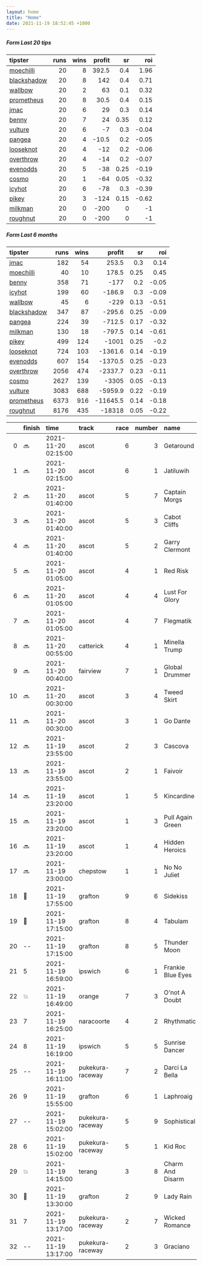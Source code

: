```yaml
---   
layout: home  
title: "Home"   
date: 2021-11-19 18:52:45 +1000  
---   
```



##### Form Last 20 tips   

| tipster                                                         |   runs |   wins |   profit |   sr |   roi |
|:----------------------------------------------------------------|-------:|-------:|---------:|-----:|------:|
| [moechilli](https://mrwayneo.github.io/tips/moechilli.html)     |     20 |      8 |    392.5 | 0.4  |  1.96 |
| [blackshadow](https://mrwayneo.github.io/tips/blackshadow.html) |     20 |      8 |    142   | 0.4  |  0.71 |
| [wallbow](https://mrwayneo.github.io/tips/wallbow.html)         |     20 |      2 |     63   | 0.1  |  0.32 |
| [prometheus](https://mrwayneo.github.io/tips/prometheus.html)   |     20 |      8 |     30.5 | 0.4  |  0.15 |
| [jmac](https://mrwayneo.github.io/tips/jmac.html)               |     20 |      6 |     29   | 0.3  |  0.14 |
| [benny](https://mrwayneo.github.io/tips/benny.html)             |     20 |      7 |     24   | 0.35 |  0.12 |
| [vulture](https://mrwayneo.github.io/tips/vulture.html)         |     20 |      6 |     -7   | 0.3  | -0.04 |
| [pangea](https://mrwayneo.github.io/tips/pangea.html)           |     20 |      4 |    -10.5 | 0.2  | -0.05 |
| [looseknot](https://mrwayneo.github.io/tips/looseknot.html)     |     20 |      4 |    -12   | 0.2  | -0.06 |
| [overthrow](https://mrwayneo.github.io/tips/overthrow.html)     |     20 |      4 |    -14   | 0.2  | -0.07 |
| [evenodds](https://mrwayneo.github.io/tips/evenodds.html)       |     20 |      5 |    -38   | 0.25 | -0.19 |
| [cosmo](https://mrwayneo.github.io/tips/cosmo.html)             |     20 |      1 |    -64   | 0.05 | -0.32 |
| [icyhot](https://mrwayneo.github.io/tips/icyhot.html)           |     20 |      6 |    -78   | 0.3  | -0.39 |
| [pikey](https://mrwayneo.github.io/tips/pikey.html)             |     20 |      3 |   -124   | 0.15 | -0.62 |
| [milkman](https://mrwayneo.github.io/tips/milkman.html)         |     20 |      0 |   -200   | 0    | -1    |
| [roughnut](https://mrwayneo.github.io/tips/roughnut.html)       |     20 |      0 |   -200   | 0    | -1    |

##### Form Last 6 months   

| tipster                                                         |   runs |   wins |   profit |   sr |   roi |
|:----------------------------------------------------------------|-------:|-------:|---------:|-----:|------:|
| [jmac](https://mrwayneo.github.io/tips/jmac.html)               |    182 |     54 |    253.5 | 0.3  |  0.14 |
| [moechilli](https://mrwayneo.github.io/tips/moechilli.html)     |     40 |     10 |    178.5 | 0.25 |  0.45 |
| [benny](https://mrwayneo.github.io/tips/benny.html)             |    358 |     71 |   -177   | 0.2  | -0.05 |
| [icyhot](https://mrwayneo.github.io/tips/icyhot.html)           |    199 |     60 |   -186.9 | 0.3  | -0.09 |
| [wallbow](https://mrwayneo.github.io/tips/wallbow.html)         |     45 |      6 |   -229   | 0.13 | -0.51 |
| [blackshadow](https://mrwayneo.github.io/tips/blackshadow.html) |    347 |     87 |   -295.6 | 0.25 | -0.09 |
| [pangea](https://mrwayneo.github.io/tips/pangea.html)           |    224 |     39 |   -712.5 | 0.17 | -0.32 |
| [milkman](https://mrwayneo.github.io/tips/milkman.html)         |    130 |     18 |   -797.5 | 0.14 | -0.61 |
| [pikey](https://mrwayneo.github.io/tips/pikey.html)             |    499 |    124 |  -1001   | 0.25 | -0.2  |
| [looseknot](https://mrwayneo.github.io/tips/looseknot.html)     |    724 |    103 |  -1361.6 | 0.14 | -0.19 |
| [evenodds](https://mrwayneo.github.io/tips/evenodds.html)       |    607 |    154 |  -1370.5 | 0.25 | -0.23 |
| [overthrow](https://mrwayneo.github.io/tips/overthrow.html)     |   2056 |    474 |  -2337.7 | 0.23 | -0.11 |
| [cosmo](https://mrwayneo.github.io/tips/cosmo.html)             |   2627 |    139 |  -3305   | 0.05 | -0.13 |
| [vulture](https://mrwayneo.github.io/tips/vulture.html)         |   3083 |    688 |  -5959.9 | 0.22 | -0.19 |
| [prometheus](https://mrwayneo.github.io/tips/prometheus.html)   |   6373 |    916 | -11645.5 | 0.14 | -0.18 |
| [roughnut](https://mrwayneo.github.io/tips/roughnut.html)       |   8176 |    435 | -18318   | 0.05 | -0.22 |

|    | finish            | time                | track            |   race |   number | name              |   odds | tipster            |
|---:|:------------------|:--------------------|:-----------------|-------:|---------:|:------------------|-------:|:-------------------|
|  0 | :soon:            | 2021-11-20 02:15:00 | ascot            |      6 |        3 | Getaround         |   3    | overthrow          |
|  1 | :soon:            | 2021-11-20 02:15:00 | ascot            |      6 |        1 | Jatiluwih         |   6.5  | vulture            |
|  2 | :soon:            | 2021-11-20 01:40:00 | ascot            |      5 |        7 | Captain Morgs     |   4.2  | overthrow          |
|  3 | :soon:            | 2021-11-20 01:40:00 | ascot            |      5 |        3 | Cabot Cliffs      |   7.5  | overthrow          |
|  4 | :soon:            | 2021-11-20 01:40:00 | ascot            |      5 |        2 | Garry Clermont    |   7    | vulture            |
|  5 | :soon:            | 2021-11-20 01:05:00 | ascot            |      4 |        1 | Red Risk          |   7.5  | overthrow          |
|  6 | :soon:            | 2021-11-20 01:05:00 | ascot            |      4 |        4 | Lust For Glory    |  17    | overthrow          |
|  7 | :soon:            | 2021-11-20 01:05:00 | ascot            |      4 |        7 | Flegmatik         |   4    | overthrow          |
|  8 | :soon:            | 2021-11-20 00:55:00 | catterick        |      4 |        1 | Minella Trump     |   0    | vulture            |
|  9 | :soon:            | 2021-11-20 00:40:00 | fairview         |      7 |        1 | Global Drummer    |   0    | milkman            |
| 10 | :soon:            | 2021-11-20 00:30:00 | ascot            |      3 |        4 | Tweed Skirt       |   3.75 | overthrow          |
| 11 | :soon:            | 2021-11-20 00:30:00 | ascot            |      3 |        1 | Go Dante          |   1.26 | vulture,milkman    |
| 12 | :soon:            | 2021-11-19 23:55:00 | ascot            |      2 |        3 | Cascova           |   4    | evenodds,overthrow |
| 13 | :soon:            | 2021-11-19 23:55:00 | ascot            |      2 |        1 | Faivoir           |   2.5  | pangea,milkman     |
| 14 | :soon:            | 2021-11-19 23:20:00 | ascot            |      1 |        5 | Kincardine        |   2.9  | evenodds,milkman   |
| 15 | :soon:            | 2021-11-19 23:20:00 | ascot            |      1 |        3 | Pull Again Green  |   4.6  | evenodds,overthrow |
| 16 | :soon:            | 2021-11-19 23:20:00 | ascot            |      1 |        4 | Hidden Heroics    |  15    | overthrow          |
| 17 | :soon:            | 2021-11-19 23:00:00 | chepstow         |      1 |        1 | No No Juliet      |   0    | overthrow          |
| 18 | :3rd_place_medal: | 2021-11-19 17:55:00 | grafton          |      9 |        6 | Sidekiss          |   5    | pangea             |
| 19 | :2nd_place_medal: | 2021-11-19 17:15:00 | grafton          |      8 |        4 | Tabulam           |   7.5  | moechilli          |
| 20 | --                | 2021-11-19 17:15:00 | grafton          |      8 |        5 | Thunder Moon      |   2.88 | milkman            |
| 21 | 5                 | 2021-11-19 16:59:00 | ipswich          |      6 |        1 | Frankie Blue Eyes |   7    | overthrow          |
| 22 | :boom:            | 2021-11-19 16:49:00 | orange           |      7 |        3 | O'not A Doubt     |   3.75 | milkman            |
| 23 | 7                 | 2021-11-19 16:25:00 | naracoorte       |      4 |        2 | Rhythmatic        |   5    | pangea             |
| 24 | 8                 | 2021-11-19 16:19:00 | ipswich          |      5 |        5 | Sunrise Dancer    |   4.4  | pangea             |
| 25 | --                | 2021-11-19 16:11:00 | pukekura-raceway |      7 |        2 | Darci La Bella    |   5    | overthrow          |
| 26 | 9                 | 2021-11-19 15:55:00 | grafton          |      6 |        1 | Laphroaig         |   5    | looseknot          |
| 27 | --                | 2021-11-19 15:02:00 | pukekura-raceway |      5 |        9 | Sophistical       |   4.8  | blackshadow        |
| 28 | 6                 | 2021-11-19 15:02:00 | pukekura-raceway |      5 |        1 | Kid Roc           |   7.5  | pangea             |
| 29 | :boom:            | 2021-11-19 14:15:00 | terang           |      3 |        8 | Charm And Disarm  |   3.9  | looseknot          |
| 30 | :2nd_place_medal: | 2021-11-19 13:30:00 | grafton          |      2 |        9 | Lady Rain         |   4.33 | overthrow          |
| 31 | 7                 | 2021-11-19 13:17:00 | pukekura-raceway |      2 |        7 | Wicked Romance    |   6.5  | looseknot          |
| 32 | --                | 2021-11-19 13:17:00 | pukekura-raceway |      2 |        3 | Graciano          |   4.6  | blackshadow        |